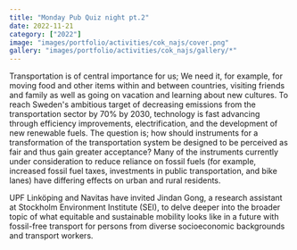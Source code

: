 ```yaml
---
title: "Monday Pub Quiz night pt.2"
date: 2022-11-21
category: ["2022"]
image: "images/portfolio/activities/cok_najs/cover.png"
gallery: "images/portfolio/activities/cok_najs/gallery/*"
---
```

Transportation is of central importance for us; We need it, for example, for moving food and other items within and between countries, visiting friends and family as well as going on vacation and learning about new cultures. To reach Sweden's ambitious target of decreasing emissions from the transportation sector by 70% by 2030, technology is fast advancing through efficiency improvements, electrification, and the development of new renewable fuels. The question is; how should instruments for a transformation of the transportation system be designed to be perceived as fair and thus gain greater acceptance? Many of the instruments currently under consideration to reduce reliance on fossil fuels (for example, increased fossil fuel taxes, investments in public transportation, and bike lanes) have differing effects on urban and rural residents.

UPF Linköping and Navitas have invited Jindan Gong, a research assistant at Stockholm Environment Institute (SEI), to delve deeper into the broader topic of what equitable and sustainable mobility looks like in a future with fossil-free transport for persons from diverse socioeconomic backgrounds and transport workers.
